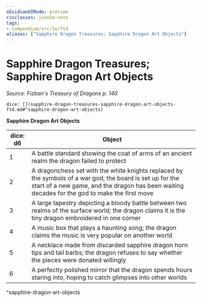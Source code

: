 ```yaml
---
obsidianUIMode: preview
cssclasses: json5e-note
tags:
- compendium/src/5e/ftd
aliases: ["Sapphire Dragon Treasures; Sapphire Dragon Art Objects"]
---
```

# Sapphire Dragon Treasures; Sapphire Dragon Art Objects
*Source: Fizban's Treasury of Dragons p. 140* 

`dice: [](sapphire-dragon-treasures-sapphire-dragon-art-objects-ftd.md#^sapphire-dragon-art-objects)`

**Sapphire Dragon Art Objects**

| dice: d6 | Object |
|----------|--------|
| 1 | A battle standard showing the coat of arms of an ancient realm the dragon failed to protect |
| 2 | A dragonchess set with the white knights replaced by the symbols of a war god; the board is set up for the start of a new game, and the dragon has been waiting decades for the god to make the first move |
| 3 | A large tapestry depicting a bloody battle between two realms of the surface world; the dragon claims it is the tiny dragon embroidered in one corner |
| 4 | A music box that plays a haunting song; the dragon claims the music is very popular on another world |
| 5 | A necklace made from discarded sapphire dragon horn tips and tail barbs; the dragon refuses to say whether the pieces were donated willingly |
| 6 | A perfectly polished mirror that the dragon spends hours staring into, hoping to catch glimpses into other worlds |
^sapphire-dragon-art-objects